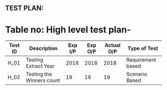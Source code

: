 ## TEST PLAN:
# Table no: High level test plan-


|   Test ID     |  Description             | Exp I/P  | Exp O/P   | Actual O/P |  Type of Test          |
| ------------- | -------------            | -------  | -------   | ---------- |  ------------          |
| H_01          | Testing Extract Year     |   2018   |   2018    | 2018       | Requirement based      |
| H_02          | Testing the Winners count|     19   |    19     | 19         | Scenerio Based         |
